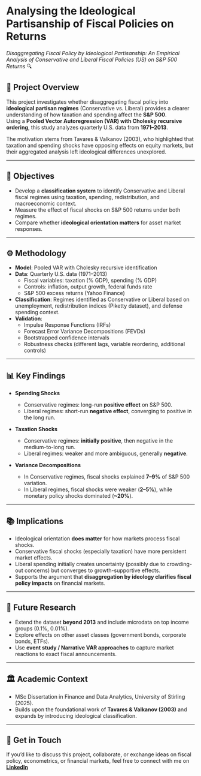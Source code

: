 # Analysing the Ideological Partisanship of Fiscal Policies on Returns  
_Disaggregating Fiscal Policy by Ideological Partisanship: An Empirical Analysis of Conservative and Liberal Fiscal Policies (US) on S&P 500 Returns_ 🔍

## 📌 Project Overview
This project investigates whether disaggregating fiscal policy into **ideological partisan regimes** (Conservative vs. Liberal) provides a clearer understanding of how taxation and spending affect the **S&P 500**.  
Using a **Pooled Vector Autoregression (VAR) with Cholesky recursive ordering**, this study analyzes quarterly U.S. data from **1971–2013**.  

The motivation stems from Tavares & Valkanov (2003), who highlighted that taxation and spending shocks have opposing effects on equity markets, but their aggregated analysis left ideological differences unexplored.

---

## 🎯 Objectives
- Develop a **classification system** to identify Conservative and Liberal fiscal regimes using taxation, spending, redistribution, and macroeconomic context.  
- Measure the effect of fiscal shocks on S&P 500 returns under both regimes.  
- Compare whether **ideological orientation matters** for asset market responses.  

---

## ⚙️ Methodology
- **Model**: Pooled VAR with Cholesky recursive identification  
- **Data**: Quarterly U.S. data (1971–2013)  
  - Fiscal variables: taxation (% GDP), spending (% GDP)  
  - Controls: inflation, output growth, federal funds rate  
  - S&P 500 excess returns (Yahoo Finance)  
- **Classification**: Regimes identified as Conservative or Liberal based on unemployment, redistribution indices (Piketty dataset), and defense spending context.  
- **Validation**:  
  - Impulse Response Functions (IRFs)  
  - Forecast Error Variance Decompositions (FEVDs)  
  - Bootstrapped confidence intervals  
  - Robustness checks (different lags, variable reordering, additional controls)  

---

## 📊 Key Findings
- **Spending Shocks**  
  - Conservative regimes: long-run **positive effect** on S&P 500.  
  - Liberal regimes: short-run **negative effect**, converging to positive in the long run.  

- **Taxation Shocks**  
  - Conservative regimes: **initially positive**, then negative in the medium-to-long run.  
  - Liberal regimes: weaker and more ambiguous, generally **negative**.  

- **Variance Decompositions**  
  - In Conservative regimes, fiscal shocks explained **7–9%** of S&P 500 variation.  
  - In Liberal regimes, fiscal shocks were weaker (**2–5%**), while monetary policy shocks dominated (**~20%**).  

---

## 📚 Implications
- Ideological orientation **does matter** for how markets process fiscal shocks.  
- Conservative fiscal shocks (especially taxation) have more persistent market effects.  
- Liberal spending initially creates uncertainty (possibly due to crowding-out concerns) but converges to growth-supportive effects.  
- Supports the argument that **disaggregation by ideology clarifies fiscal policy impacts** on financial markets.  

---

## 🔮 Future Research
- Extend the dataset **beyond 2013** and include microdata on top income groups (0.1%, 0.01%).  
- Explore effects on other asset classes (government bonds, corporate bonds, ETFs).  
- Use **event study / Narrative VAR approaches** to capture market reactions to exact fiscal announcements.  

---

## 🏛️ Academic Context
- MSc Dissertation in Finance and Data Analytics, University of Stirling (2025).  
- Builds upon the foundational work of **Tavares & Valkanov (2003)** and expands by introducing ideological classification.

---

## 🤝 Get in Touch
If you’d like to discuss this project, collaborate, or exchange ideas on fiscal policy, econometrics, or financial markets, feel free to connect with me on **[LinkedIn](https://www.linkedin.com/in/lorcangourley/)**
